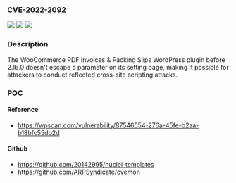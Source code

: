 ### [CVE-2022-2092](https://cve.mitre.org/cgi-bin/cvename.cgi?name=CVE-2022-2092)
![](https://img.shields.io/static/v1?label=Product&message=WooCommerce%20PDF%20Invoices%20%26%20Packing%20Slips&color=blue)
![](https://img.shields.io/static/v1?label=Version&message=2.16.0%3C%202.16.0%20&color=brighgreen)
![](https://img.shields.io/static/v1?label=Vulnerability&message=CWE-79%20Cross-site%20Scripting%20(XSS)&color=brighgreen)

### Description

The WooCommerce PDF Invoices & Packing Slips WordPress plugin before 2.16.0 doesn't escape a parameter on its setting page, making it possible for attackers to conduct reflected cross-site scripting attacks.

### POC

#### Reference
- https://wpscan.com/vulnerability/87546554-276a-45fe-b2aa-b18bfc55db2d

#### Github
- https://github.com/20142995/nuclei-templates
- https://github.com/ARPSyndicate/cvemon

